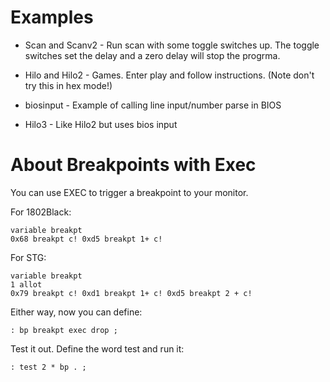 Examples
===

* Scan and Scanv2 - Run scan with some toggle switches up. The toggle switches set the delay and a zero delay will stop the progrma.

* Hilo and Hilo2 - Games. Enter play and follow instructions. (Note don't try this in hex mode!)

* biosinput - Example of calling line input/number parse in BIOS

* Hilo3 - Like Hilo2 but uses bios input





About Breakpoints with Exec
===
You can use EXEC to trigger a breakpoint to your monitor. 

For 1802Black:

```
variable breakpt
0x68 breakpt c! 0xd5 breakpt 1+ c!
```

For STG:

```
variable breakpt
1 allot
0x79 breakpt c! 0xd1 breakpt 1+ c! 0xd5 breakpt 2 + c!
```

Either way, now you can define:

```
: bp breakpt exec drop ;
```

Test it out. Define the word test and run it:

```
: test 2 * bp . ;
```
